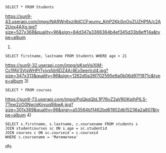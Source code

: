 ```
SELECT * FROM Students
```
https://sun9-43.userapi.com/impg/NARWn6xzi8dCCFwumv_AjhP2KkiSnOoZUZHPfA/c2A2Uox4AXg.jpg?size=527x368&quality=96&sign=84d347a3366364b4ef345d33b8eff14a&type=album

1)
```
SELECT firstname, lastname FROM Students WHERE age > 21 
```
https://sun9-32.userapi.com/impg/pKspVsiXiM-Cc1fAV3VjsWHPtTyiysfdr6DZ4A/4ExSeerlcd4.jpg?size=347x313&quality=96&sign=1262d0a26f702595e9a0b06d97f1971c&type=album
3)
```
SELECT * FROM courses
```
https://sun9-73.userapi.com/impg/PqQkqQbL1P76vZ2aVRGKpIhPILS-7Tew2zO0Nw/qKoyuq9ibwA.jpg?size=301x369&quality=96&sign=a53564b11462bd61902db15236a2a807&type=album
4)
```
SELECT s.firstname, s.lastname, c.coursename FROM students s
JOIN studentcourses sc ON s.age = sc.studentid
JOIN courses c ON sc.courseid = c.courseid
WHERE c.coursename = 'Математика'
```
dfs
